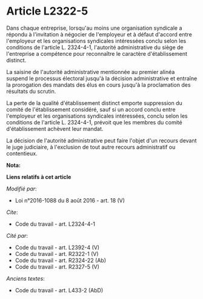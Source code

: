 # Article L2322-5

Dans chaque entreprise, lorsqu'au moins une organisation syndicale a répondu à l'invitation à négocier de l'employeur et à
défaut d'accord entre l'employeur et les organisations syndicales intéressées conclu selon les conditions de l'article L.
2324-4-1, l'autorité administrative du siège de l'entreprise a compétence pour reconnaître le caractère d'établissement
distinct. 

La saisine de l'autorité administrative mentionnée au premier alinéa suspend le processus électoral jusqu'à la décision
administrative et entraîne la prorogation des mandats des élus en cours jusqu'à la proclamation des résultats du scrutin. 

La perte de la qualité d'établissement distinct emporte suppression du comité de l'établissement considéré, sauf si un accord
conclu entre l'employeur et les organisations syndicales intéressées, conclu selon les conditions de l'article L. 2324-4-1,
prévoit que les membres du comité d'établissement achèvent leur mandat.

La décision de l'autorité administrative peut faire l'objet d'un recours devant le juge judiciaire, à l'exclusion de tout
autre recours administratif ou contentieux.

**Nota:**



**Liens relatifs à cet article**

_Modifié par_:

  - Loi n°2016-1088 du 8 août 2016 - art. 18 (V)

_Cite_:

  - Code du travail - art. L2324-4-1

_Cité par_:

  - Code du travail - art. L2392-4 (V)
  - Code du travail - art. R2322-1 (V)
  - Code du travail - art. R2324-22 (Ab)
  - Code du travail - art. R2327-5 (V)

_Anciens textes_:

  - Code du travail - art. L433-2 (AbD)
